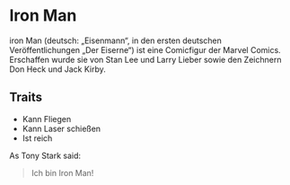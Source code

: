 # Iron Man

iron Man (deutsch: „Eisenmann“, in den ersten deutschen Veröffentlichungen „Der Eiserne“) ist eine Comicfigur der Marvel Comics. Erschaffen wurde sie von Stan Lee und Larry Lieber sowie den Zeichnern Don Heck und Jack Kirby. 

## Traits 

* Kann Fliegen
* Kann Laser schießen 
* Ist reich 

As Tony Stark said: 

> Ich bin Iron Man!

<img scr="https://de.web.img3.acsta.net/r_1280_720/newsv7/19/04/18/12/56/4254644.jpg"/>